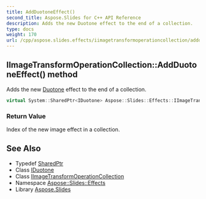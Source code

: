 ```yaml
---
title: AddDuotoneEffect()
second_title: Aspose.Slides for C++ API Reference
description: Adds the new Duotone effect to the end of a collection.
type: docs
weight: 170
url: /cpp/aspose.slides.effects/iimagetransformoperationcollection/addduotoneeffect/
---
```

## IImageTransformOperationCollection::AddDuotoneEffect() method


Adds the new [Duotone](../../duotone/) effect to the end of a collection.

```cpp
virtual System::SharedPtr<IDuotone> Aspose::Slides::Effects::IImageTransformOperationCollection::AddDuotoneEffect()=0
```


### Return Value

Index of the new image effect in a collection.

## See Also

* Typedef [SharedPtr](../../system/sharedptr/)
* Class [IDuotone](../iduotone/)
* Class [IImageTransformOperationCollection](./)
* Namespace [Aspose::Slides::Effects](../)
* Library [Aspose.Slides](../../)